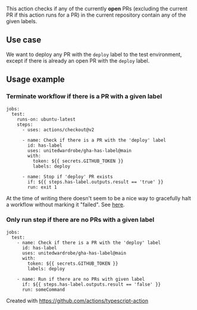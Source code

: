 This action checks if any of the currently **open** PRs (excluding the current PR if this action runs for a PR) in the
current repository contain any of the given labels.

## Use case

We want to deploy any PR with the `deploy` label to the test environment, except if there is already an open PR with
the `deploy` label.

## Usage example

### Terminate workflow if there is a PR with a given label

```
jobs:
  test:
    runs-on: ubuntu-latest
    steps:
      - uses: actions/checkout@v2
      
      - name: Check if there is a PR with the 'deploy' label
        id: has-label
        uses: unitedwardrobe/gha-has-label@main
        with:
          token: ${{ secrets.GITHUB_TOKEN }}
          labels: deploy

      - name: Stop if 'deploy' PR exists
        if: ${{ steps.has-label.outputs.result == 'true' }}
        run: exit 1
```

At the time of writing there doesn't seem to be a nice way to gracefully halt a workflow without marking it "failed".
See [here](https://github.com/actions/runner/issues/662).

### Only run step if there are no PRs with a given label

```
jobs:
  test:
    - name: Check if there is a PR with the 'deploy' label
      id: has-label
      uses: unitedwardrobe/gha-has-label@main
      with:
        token: ${{ secrets.GITHUB_TOKEN }}
        labels: deploy
          
    - name: Run if there are no PRs with given label
      if: ${{ steps.has-label.outputs.result == 'false' }}
      run: someCommand
```

Created with https://github.com/actions/typescript-action
